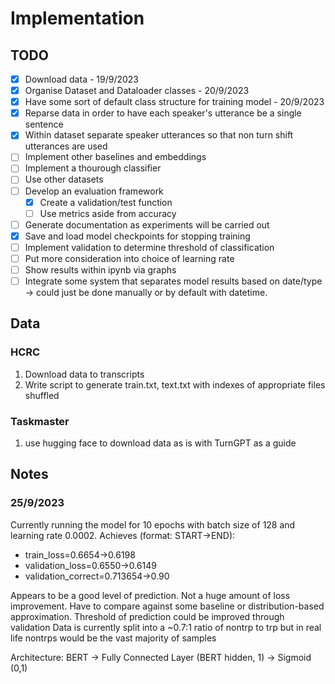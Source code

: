 # Implementation

## TODO
- [x] Download data - 19/9/2023
- [x] Organise Dataset and Dataloader classes - 20/9/2023
- [x] Have some sort of default class structure for training model - 20/9/2023
- [x] Reparse data in order to have each speaker's utterance be a single sentence 
- [x] Within dataset separate speaker utterances so that non turn shift utterances are used 
- [ ] Implement other baselines and embeddings 
- [ ] Implement a thourough classifier 
- [ ] Use other datasets 
- [ ] Develop an evaluation framework 
    - [x] Create a validation/test function
    - [ ] Use metrics aside from accuracy
- [ ] Generate documentation as experiments will be carried out
- [x] Save and load model checkpoints for stopping training 
- [ ] Implement validation to determine threshold of classification
- [ ] Put more consideration into choice of learning rate 
- [ ] Show results within ipynb via graphs
- [ ] Integrate some system that separates model results based on date/type -> could just be done manually or by default with datetime. 

## Data
### HCRC
1. Download data to transcripts
2. Write script to generate train.txt, text.txt with indexes of appropriate files shuffled

### Taskmaster
1. use hugging face to download data as is with TurnGPT as a guide

## Notes
### 25/9/2023
Currently running the model for 10 epochs with batch size of 128 and learning rate 0.0002. 
Achieves (format: START->END):
- train_loss=0.6654->0.6198
- validation_loss=0.6550->0.6149
- validation_correct=0.713654->0.90 

Appears to be a good level of prediction. Not a huge amount of loss improvement.
Have to compare against some baseline or distribution-based approximation. 
Threshold of prediction could be improved through validation 
Data is currently split into a ~0.7:1 ratio of nontrp to trp but in real life 
nontrps would be the vast majority of samples 

Architecture: BERT -> Fully Connected Layer (BERT hidden, 1) -> Sigmoid (0,1) 

